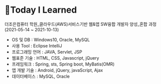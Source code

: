 # 🚩Today I Learned
더조은컴퓨터 학원_클라우드(AWS)서비스기반 웹&앱 SW융합 개발자 양성_혼합 과정(2021-05-14 ~ 2021-10-13)

- OS 및 DB : Windows10, Oracle, MySQL
- 사용 Tool : Eclipse IntelliJ
- 프로그래밍 언어 : JAVA, Servlet, JSP
- 웹표준 기술 : HTML, CSS, Javascript, jQuery
- 프레임워크 : Spring, sts, Spring boot, MyBatis(OMR)
- 앱 개발 기술 : Android, jQuery, javaScript, Ajax
- 데이터베이스 : MySQL, Oracle
